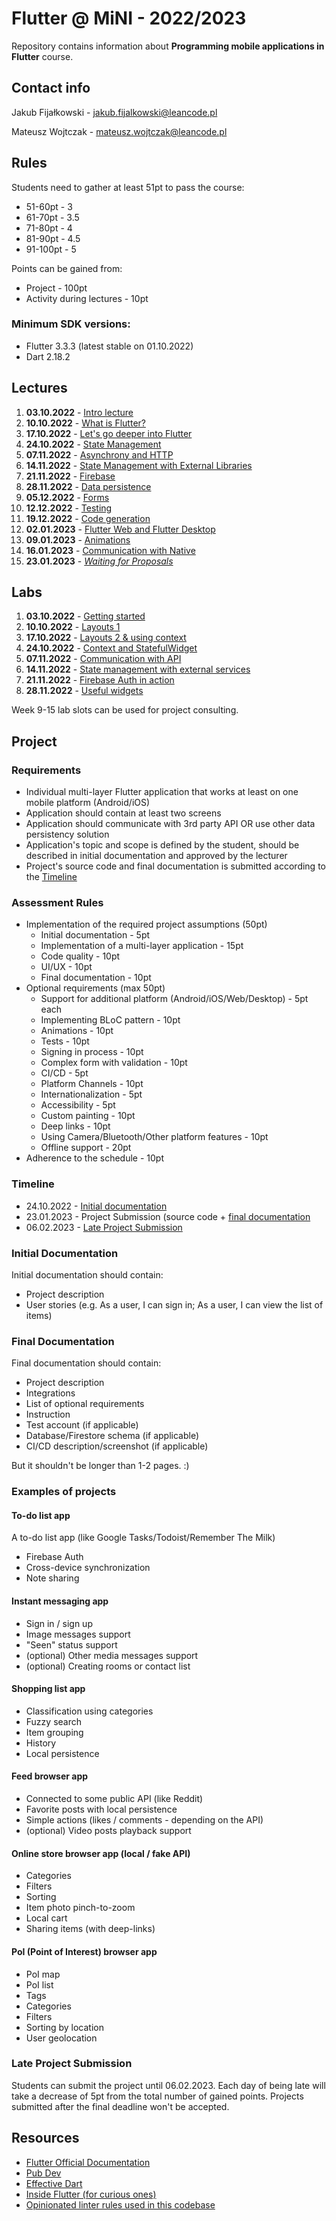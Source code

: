 # Flutter @ MiNI - 2022/2023
Repository contains information about **Programming mobile applications in Flutter** course.

## Contact info
Jakub Fijałkowski - jakub.fijalkowski@leancode.pl

Mateusz Wojtczak - mateusz.wojtczak@leancode.pl

## Rules
Students need to gather at least 51pt to pass the course:
- 51-60pt - 3
- 61-70pt - 3.5
- 71-80pt - 4
- 81-90pt - 4.5
- 91-100pt - 5

Points can be gained from:
- Project - 100pt
- Activity during lectures - 10pt

### Minimum SDK versions:
- Flutter 3.3.3 (latest stable on 01.10.2022)
- Dart 2.18.2


## Lectures
1. **03.10.2022** - [Intro lecture](lectures/week1_lecture)
2. **10.10.2022** - [What is Flutter?](lectures/week2_lecture)
3. **17.10.2022** - [Let's go deeper into Flutter](lectures/week3_lecture)
4. **24.10.2022** - [State Management](lectures/week4_lecture)
5. **07.11.2022** - [Asynchrony and HTTP](lectures/week5_lecture)
6. **14.11.2022** - [State Management with External Libraries](lectures/week6_lecture)
7. **21.11.2022** - [Firebase](lectures/week7_lecture)
8. **28.11.2022** - [Data persistence](lectures/week8_lecture)
9. **05.12.2022** - [Forms](lectures/week9_lecture)
10. **12.12.2022** - [Testing](lectures/week10_lecture)
11. **19.12.2022** - [Code generation](lectures/week11_lecture)
12. **02.01.2023** - [Flutter Web and Flutter Desktop](lectures/week12_lecture)
13. **09.01.2023** - [Animations](lectures/week13_lecture)
14. **16.01.2023** - [Communication with Native](lectures/week14_lecture)
15. **23.01.2023** - [*Waiting for Proposals*]()


## Labs
1. **03.10.2022** - [Getting started](labs/week1_lab)
2. **10.10.2022** - [Layouts 1](labs/week2_lab)
3. **17.10.2022** - [Layouts 2 & using context](labs/week3_lab)
4. **24.10.2022** - [Context and StatefulWidget](labs/week4_lab)
5. **07.11.2022** - [Communication with API](labs/week5_lab)
6. **14.11.2022** - [State management with external services](labs/week6_lab)
7. **21.11.2022** - [Firebase Auth in action](labs/week7_lab)
8. **28.11.2022** - [Useful widgets](labs/week8_lab)

Week 9-15 lab slots can be used for project consulting.

## Project

### Requirements
- Individual multi-layer Flutter application that works at least on one mobile platform (Android/iOS)
- Application should contain at least two screens
- Application should communicate with 3rd party API OR use other data persistency solution
- Application's topic and scope is defined by the student, should be described in initial documentation and approved by the lecturer
- Project's source code and final documentation is submitted according to the [Timeline](#timeline)

### Assessment Rules
- Implementation of the required project assumptions (50pt)
	- Initial documentation - 5pt
	- Implementation of a multi-layer application - 15pt
	- Code quality - 10pt
	- UI/UX - 10pt
	- Final documentation - 10pt
- Optional requirements (max 50pt)
	- Support for additional platform (Android/iOS/Web/Desktop) - 5pt each
	- Implementing BLoC pattern - 10pt
	- Animations - 10pt
	- Tests - 10pt
	- Signing in process - 10pt
	- Complex form with validation - 10pt
	- CI/CD - 5pt
	- Platform Channels - 10pt
	- Internationalization - 5pt
	- Accessibility - 5pt
	- Custom painting - 10pt
	- Deep links - 10pt
	- Using Camera/Bluetooth/Other platform features - 10pt
	- Offline support - 20pt
- Adherence to the schedule - 10pt


### Timeline
- 24.10.2022 - [Initial documentation](#initial-documentation)
- 23.01.2023 - Project Submission (source code + [final documentation](#final-documentation)
- 06.02.2023 - [Late Project Submission](#late-project-submission)

### Initial Documentation
Initial documentation should contain:
- Project description
- User stories (e.g. As a user, I can sign in; As a user, I can view the list of items)

### Final Documentation
Final documentation should contain:
- Project description
- Integrations
- List of optional requirements
- Instruction
- Test account (if applicable)
- Database/Firestore schema (if applicable)
- CI/CD description/screenshot (if applicable)

But it shouldn't be longer than 1-2 pages. :)

### Examples of projects
#### To-do list app
A to-do list app (like Google Tasks/Todoist/Remember The Milk)
- Firebase Auth
- Cross-device synchronization
- Note sharing

#### Instant messaging app
- Sign in / sign up
- Image messages support
- "Seen" status support
- (optional) Other media messages support
- (optional) Creating rooms or contact list

#### Shopping list app
- Classification using categories
- Fuzzy search
- Item grouping
- History
- Local persistence

#### Feed browser app
- Connected to some public API (like Reddit)
- Favorite posts with local persistence
- Simple actions (likes / comments - depending on the API)
- (optional) Video posts playback support

#### Online store browser app (local / fake API)
- Categories
- Filters
- Sorting
- Item photo pinch-to-zoom
- Local cart
- Sharing items (with deep-links)

#### PoI (Point of Interest) browser app
- PoI map
- PoI list
- Tags
- Categories
- Filters
- Sorting by location
- User geolocation

### Late Project Submission
Students can submit the project until 06.02.2023. Each day of being late will take a decrease of 5pt from the total number of gained points. Projects submitted after the final deadline won't be accepted.

## Resources
- [Flutter Official Documentation](https://flutter.dev/docs)
- [Pub Dev](https://pub.dev)
- [Effective Dart](https://dart.dev/guides/language/effective-dart)
- [Inside Flutter (for curious ones)](https://docs.flutter.dev/resources/inside-flutter)
- [Opinionated linter rules used in this codebase](https://github.com/leancodepl/flutter_corelibrary/tree/master/packages/leancode_lint)
